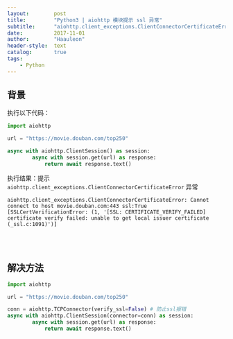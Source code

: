 ```yaml
---
layout:        post
title:         "Python3 | aiohttp 模块提示 ssl 异常"
subtitle:      "aiohttp.client_exceptions.ClientConnectorCertificateError"
date:          2017-11-01
author:        "Haauleon"
header-style:  text
catalog:       true
tags:
    - Python
---
```



## 背景
执行以下代码：         
```python
import aiohttp

url = "https://movie.douban.com/top250"

async with aiohttp.ClientSession() as session:
        async with session.get(url) as response:
            return await response.text()
```

执行结果：提示 `aiohttp.client_exceptions.ClientConnectorCertificateError` 异常            
```
aiohttp.client_exceptions.ClientConnectorCertificateError: Cannot connect to host movie.douban.com:443 ssl:True [SSLCertVerificationError: (1, '[SSL: CERTIFICATE_VERIFY_FAILED] certificate verify failed: unable to get local issuer certificate (_ssl.c:1091)')]
```
<br><br>

## 解决方法
```python
import aiohttp

url = "https://movie.douban.com/top250"

conn = aiohttp.TCPConnector(verify_ssl=False) # 防止ssl报错
async with aiohttp.ClientSession(connector=conn) as session:
        async with session.get(url) as response:
            return await response.text()
```
